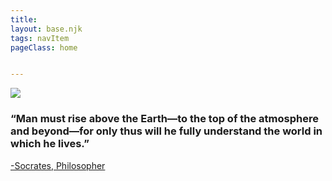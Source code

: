 ```yaml
---
title: 
layout: base.njk
tags: navItem
pageClass: home


---
```

<main>
<img src="/images/logo.PNG">
</main>
<section class="grid1">
<div class="layer">
<h3>“Man must rise above the Earth—to the top of the atmosphere and beyond—for only thus will he fully understand the world in which he lives.”</h3>
<a href = "https://spacequotations.com/quotes-about-astronomy/"> -Socrates, Philosopher </a>
</section>




